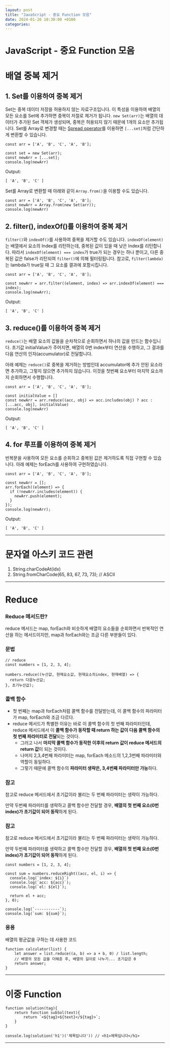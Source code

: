```yaml
---
layout: post
title: "JavaScript - 중요 Function 모음"
date: 2024-01-26 10:30:00 +0100
categories:
---
```


# JavaScript - 중요 Function 모음

# 배열 중복 제거

## **1. Set를 이용하여 중복 제거**

Set는 중복 데이터 저장을 허용하지 않는 자료구조입니다. 이 특성을 이용하여 배열의 모든 요소를 Set에 추가하면 중복이 저절로 제거가 됩니다. `new Set(arr)`는 배열의 데이터가 추가된 Set 객체가 생성되며, 중복은 허용되지 않기 때문에 1개의 요소만 추가됩니다. Set를 Array로 변경할 때는 [Spread operator](https://codechacha.com/ko/javascript-concat-array/)를 이용하면 `[...set]`처럼 간단하게 변환할 수 있습니다.

```
const arr = ['A', 'B', 'C', 'A', 'B'];

const set = new Set(arr);
const newArr = [...set];
console.log(newArr)
```

Output:

`[ 'A', 'B', 'C' ]`

Set를 Array로 변환할 때 아래와 같이 `Array.from()`을 이용할 수도 있습니다.

```
const arr = ['A', 'B', 'C', 'A', 'B'];
const newArr = Array.from(new Set(arr));
console.log(newArr)
```

## **2. filter(), indexOf()를 이용하여 중복 제거**

`filter()`와 `indexOf()`를 사용하여 중복을 제거할 수도 있습니다. `indexOf(element)`는 배열에서 요소의 Index를 리턴하는데, 중복된 값이 있을 때 낮은 Index를 리턴합니다. 따라서 `indexOf(element) === index`가 true가 되는 경우는 하나 뿐이고, 다른 중복된 값은 false가 리턴되여 `filter()`에 의해 필터링됩니다. 참고로, `filter(lambda)`는 lambda가 true일 때 그 요소를 결과에 포함시킵니다.

```
const arr = ['A', 'B', 'C', 'A', 'B'];

const newArr = arr.filter((element, index) => arr.indexOf(element) === index);
console.log(newArr);
```

Output:

`[ 'A', 'B', 'C' ]`

## **3. reduce()를 이용하여 중복 제거**

`reduce()`는 배열 요소의 값들을 순차적으로 순회하면서 하나의 값을 만드는 함수입니다. 초기값 initialValue가 주어지면, 배열의 0번 index부터 연산을 수행하고, 그 결과를 다음 연산의 인자(accumulator)로 전달합니다.

아래 예제는 `reduce()`로 중복을 제거하는 방법인데 accumulator에 추가 안된 요소라면 추가하고, 그렇지 않으면 추가하지 않습니다. 이것을 첫번째 요소부터 마지막 요소까지 순회하면서 수행합니다.

```
const arr = ['A', 'B', 'C', 'A', 'B'];

const initialValue = []
const newArr = arr.reduce((acc, obj) => acc.includes(obj) ? acc : [...acc, obj], initialValue)
console.log(newArr)
```

Output:

`[ 'A', 'B', 'C' ]`

## **4. for 루프를 이용하여 중복 제거**

반복문을 사용하여 모든 요소를 순회하고 중복된 값은 제거하도록 직접 구현할 수 있습니다. 아래 예제는 forEach를 사용하여 구현하였습니다.

```
const arr = ['A', 'B', 'C', 'A', 'B'];

const newArr = [];
arr.forEach((element) => {
  if (!newArr.includes(element)) {
    newArr.push(element);
  }
});
console.log(newArr);
```

Output:

`[ 'A', 'B', 'C' ]`

---

# 문자열 아스키 코드 관련

1. String.charCodeAt(idx)
2. String.fromCharCode(65, 83, 67, 73, 73); // ASCII

---

# Reduce

### **Reduce 메서드란?**

reduce 메서드는 map, forEach와 비슷하게 배열의 요소들을 순회하면서 반복적인 연산을 하는 메서드이지만, map과 forEach와는 조금 다른 부분들이 있다.

### **문법**

```
// reduce
const numbers = [1, 2, 3, 4];

numbers.reduce((누산값, 현재요소값, 현재요소의index, 현재배열) => {
  return 다음누산값;
}, 초기누산값);
```

### **콜백 함수**

- 첫 번째는 map과 forEach처럼 콜백 함수를 전달받는데, 이 콜백 함수의 파라미터가 map, forEach와 조금 다르다.
- reduce 메서드가 특별한 이유는 바로 이 콜백 함수의 첫 번째 파라미터인데, reduce 메서드에서 이 **콜백 함수가 동작할 때 return 하는 값이 다음 콜백 함수의 첫 번째 파라미터로 전달**되는 것이다.
  - 그러고 나서 **마지막 콜백 함수가 동작한 이후의 return 값이 reduce 메서드의 return 값**이 되는 것이다.
  - 나머지 2,3,4번째 파라미터는 map, forEach 메소드의 1,2,3번째 파라미터와 역할이 동일하다.
  - 그렇기 때문에 콜백 함수의 **파라미터 생략은, 3,4번째 파라미터만 가능**하다.

### **참고**

참고로 reduce 메서드에서 초기값이라 불리는 두 번째 파라미터는 생략이 가능하다.

만약 두번째 파라미터를 생략하고 콜백 함수만 전달할 경우, **배열의 첫 번째 요소(0번 index)가 초기값이 되어 동작**하게 된다.

### **참고**

참고로 reduce 메서드에서 초기값이라 불리는 두 번째 파라미터는 생략이 가능하다.

만약 두번째 파라미터를 생략하고 콜백 함수만 전달할 경우, **배열의 첫 번째 요소(0번 index)가 초기값이 되어 동작**하게 된다.

```
const numbers = [1, 2, 3, 4];

const sum = numbers.reduceRight((acc, el, i) => {
  console.log(`index: ${i}`)
  console.log(`acc: ${acc}`);
  console.log(`el: ${el}`);

  return el + acc;
}, 0);

console.log(`-----------`);
console.log(`sum: ${sum}`);
```

### 응용

배열의 평균값을 구하는 데 사용한 코드

```
function calculator(list) {
    let answer = list.reduce((a, b) => a + b, 0) / list.length;
    // 배열의 모든 값을 더해준 후, 배열의 길이로 나누기... 초기값은 0
    return answer;
}
```

---

# 이중 Function

```
function solution(tag){
    return function subSol(text){
        return `<${tag}>${text}</${tag}>`;
    }
}

console.log(solution('h1')('제목입니다')) // <h1>제목입니다</h1>
```

---
